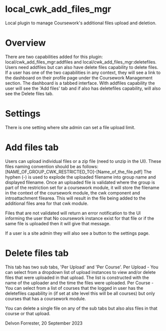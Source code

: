 # local_cwk_add_files_mgr
Local plugin to manage Coursework's additional files upload and deletion.

# Overview
There are two capabilities added for this plugin: local/cwk_add_files_mgr:addfiles and local/cwk_add_files_mgr:deletefiles. 
Users need addfiles but can also have delete files capability to delete files. If a user has one of the two capabilities in any context, they will see a link to the dashboard on their profile page under the Coursework Management section.
The dashboard is a tabbed interface. With addfiles capability the user will see the 'Add files' tab and if also has deletefiles capability, will also see the Delete files tab.

# Settings
There is one setting where site admin can set a file upload limit.

# Add files tab
Users can upload individual files or a zip file (need to unzip in the UI). These files naming convention should be as follows:
[NAME_OF_GROUP_CWK_RESTRICTED_TO]-[Name_of_the_file.pdf] 
The hyphen (-) is used to explode the uploaded filename into group name and displayed filename.
Once an uploaded file is validated where the group is part of the restriction set for a coursework module, it will store the filename in the context of the coursework module, the cwk component and introattachment filearea.
This will result in the file being added to the additional files area for that cwk module.

Files that are not validated will return an error notification to the UI informing the user that No coursework instance exist for that file or if the same file is uploaded then it will give that message.

If a user is a site admin they will also see a button to the settings page.

# Delete files tab
This tab has two sub tabs, 'Per Upload' and 'Per Course'.
Per Upload - You can select from a dropdown list of upload instances to view and/or delete files that were uploaded in that upload. The list is constructed with the name of the uploader and the time the files were uploaded.
Per Course - You can select from a list of courses that the logged in user has the deletefiles capability in (if set at site level this will be all courses) but only courses that has a coursework module.

You can delete a single file on any of the sub tabs but also alss files in that course or that upload.

Delvon Forrester, 20 September 2023
